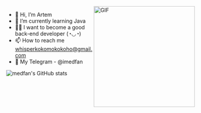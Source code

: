 <img align="right" height="270px" alt="GIF" src="https://i.pinimg.com/originals/e4/26/70/e426702edf874b181aced1e2fa5c6cde.gif" />


- 👋 Hi, I’m Artem
- 🌱 I’m currently learning Java
- 👨‍💻 I want to become a good back-end developer (◔◡◔)
- 📫 How to reach me whisperkokomokokoho@gmail.com
- 📱 My Telegram - @imedfan

<!---
imedfan/imedfan is a ✨ special ✨ repository because its `README.md` (this file) appears on your GitHub profile.
You can click the Preview link to take a look at your changes.
--->

  
  ![medfan's GitHub stats](https://github-readme-stats.vercel.app/api?username=imedfan&theme=default&show_icons=true)
  
